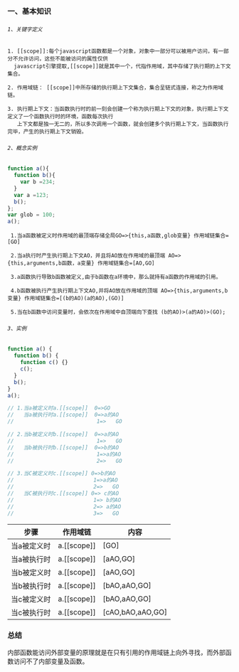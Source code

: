   
### 一、基本知识

###### `1、关键字定义` 
    1. [[scope]]:每个javascript函数都是一个对象，对象中一部分可以被用户访问，有一部分不允许访问，这些不能被访问的属性仅供
      javascript引擎提取,[[scope]]就是其中一个，代指作用域，其中存储了执行期的上下文集合。
    
    2. 作用域链： [[scope]]中所存储的执行期上下文集合，集合呈链式连接，称之为作用域链。

    3. 执行期上下文：当函数执行时的前一刻会创建一个称为执行期上下文的对象，执行期上下文定义了一个函数执行时的环境，函数每次执行
       上下文都是独一无二的，所以多次调用一个函数，就会创建多个执行期上下文，当函数执行完毕，产生的执行期上下文销毁。

###### `2、概念实例`  
```.js
function a(){
  function b(){
    var b =234;
  }
  var a =123;
  b();
};
var glob = 100;
a();
```
     1.当a函数被定义时作用域的最顶端存储全局GO=>{this,a函数,glob变量} 作用域链集合=[GO]
        
     2.当a执行时产生执行期上下文AO，并且将AO放在作用域的最顶端 AO=>{this,arguments,b函数，a变量} 作用域链集合=[AO,GO]
     
     3.a函数执行导致b函数被定义,由于b函数在a环境中，那么就持有a函数的作用域的引用。
     
     4.b函数被执行产生执行期上下文AO,并将AO放在作用域的顶端 AO=>{this,arguments,b变量} 作用域链集合=[(b的AO)(a的AO),(GO)]
      
     5.当在b函数中访问变量时，会依次在作用域中自顶端向下查找 (b的AO)>(a的AO)>(GO);
    
###### `3、实例`
```.js
function a() {
  function b() {
    function c() {}
    c();
  }
  b();
}
a();

// 1.当a被定义时a.[[scope]]  0=>GO
//   当a被执行时a.[[scope]]  0=>a的AO
//                          1=>   GO

// 2.当b被定义时b.[[scope]]  0=>a的AO
//                          1=>   GO
//   当b被执行时b.[[scope]]  0=>b的AO
//                          1=>a的AO
//                          2=>   GO

// 3.当C被定义时c.[[scope]] 0=>b的AO
//                         1=>a的AO
//                         2=>   GO
//   当C被执行时c.[[scope]] 0=> c的AO
//                         1=> b的AO
//                         2=> a的AO
//                         3=>   GO

```
   |步骤|作用域链|内容|
   |--|--|--|
   |当a被定义时|a.[[scope]]| [GO]|
   |当a被执行时|a.[[scope]]|[aAO,GO]|
   |当b被定义时|a.[[scope]]|[aAO,GO]|
   |当b被执行时|a.[[scope]]|[bAO,aAO,GO]|
   |当c被定义时|a.[[scope]]|[bAO,aAO,GO]|
   |当c被执行时|a.[[scope]]|[cAO,bAO,aAO,GO]|
   
### 总结

   内部函数能访问外部变量的原理就是在只有引用的作用域链上向外寻找，而外部函数访问不了内部变量及函数。

             
      
